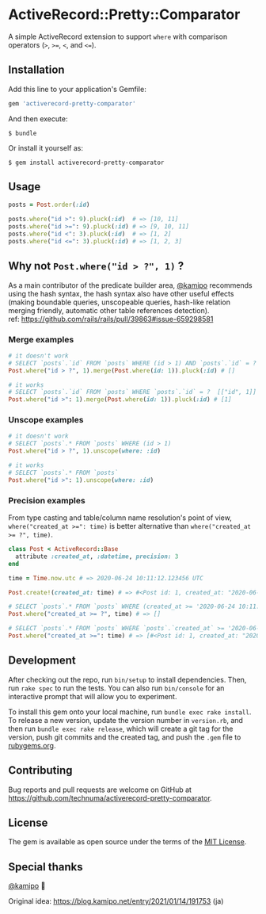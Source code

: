 # ActiveRecord::Pretty::Comparator

A simple ActiveRecord extension to support `where` with comparison operators (`>`, `>=`, `<`, and `<=`).

## Installation

Add this line to your application's Gemfile:

```ruby
gem 'activerecord-pretty-comparator'
```

And then execute:

    $ bundle

Or install it yourself as:

    $ gem install activerecord-pretty-comparator


## Usage
```ruby
posts = Post.order(:id)

posts.where("id >": 9).pluck(:id)  # => [10, 11]
posts.where("id >=": 9).pluck(:id) # => [9, 10, 11]
posts.where("id <": 3).pluck(:id)  # => [1, 2]
posts.where("id <=": 3).pluck(:id) # => [1, 2, 3]
```

## Why not `Post.where("id > ?", 1)` ?

As a main contributor of the predicate builder area, [@kamipo](https://github.com/kamipo) recommends
using the hash syntax, the hash syntax also have other useful
effects (making boundable queries, unscopeable queries, hash-like
relation merging friendly, automatic other table references detection).  
ref: https://github.com/rails/rails/pull/39863#issue-659298581

### Merge examples
```ruby
# it doesn't work
# SELECT `posts`.`id` FROM `posts` WHERE (id > 1) AND `posts`.`id` = ?  [["id", 1]]
Post.where("id > ?", 1).merge(Post.where(id: 1)).pluck(:id) # []

# it works
# SELECT `posts`.`id` FROM `posts` WHERE `posts`.`id` = ?  [["id", 1]]
Post.where("id >": 1).merge(Post.where(id: 1)).pluck(:id) # [1]
```

### Unscope examples
```ruby
# it doesn't work
# SELECT `posts`.* FROM `posts` WHERE (id > 1)
Post.where("id > ?", 1).unscope(where: :id)

# it works
# SELECT `posts`.* FROM `posts`
Post.where("id >": 1).unscope(where: :id)
```

### Precision examples
From type casting and table/column name resolution's point of view,
`where("created_at >=": time)` is better alternative than `where("created_at >= ?", time)`.

```ruby
class Post < ActiveRecord::Base
  attribute :created_at, :datetime, precision: 3
end

time = Time.now.utc # => 2020-06-24 10:11:12.123456 UTC

Post.create!(created_at: time) # => #<Post id: 1, created_at: "2020-06-24 10:11:12.123000">

# SELECT `posts`.* FROM `posts` WHERE (created_at >= '2020-06-24 10:11:12.123456')
Post.where("created_at >= ?", time) # => []

# SELECT `posts`.* FROM `posts` WHERE `posts`.`created_at` >= '2020-06-24 10:11:12.123000'
Post.where("created_at >=": time) # => [#<Post id: 1, created_at: "2020-06-24 10:11:12.123000">]
```

## Development

After checking out the repo, run `bin/setup` to install dependencies. Then, run `rake spec` to run the tests. You can also run `bin/console` for an interactive prompt that will allow you to experiment.

To install this gem onto your local machine, run `bundle exec rake install`. To release a new version, update the version number in `version.rb`, and then run `bundle exec rake release`, which will create a git tag for the version, push git commits and the created tag, and push the `.gem` file to [rubygems.org](https://rubygems.org).

## Contributing

Bug reports and pull requests are welcome on GitHub at https://github.com/technuma/activerecord-pretty-comparator.

## License

The gem is available as open source under the terms of the [MIT License](https://opensource.org/licenses/MIT).

## Special thanks

[@kamipo](https://github.com/kamipo) :bow:

Original idea: https://blog.kamipo.net/entry/2021/01/14/191753 (ja)
